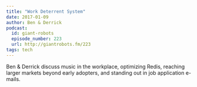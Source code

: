 ```yaml
---
title: "Work Deterrent System"
date: 2017-01-09
author: Ben & Derrick
podcast:
  id: giant-robots
  episode_number: 223
  url: http://giantrobots.fm/223
tags: tech
---
```


Ben & Derrick discuss music in the workplace, optimizing Redis, reaching larger markets beyond early adopters, and standing out in job application e-mails.
